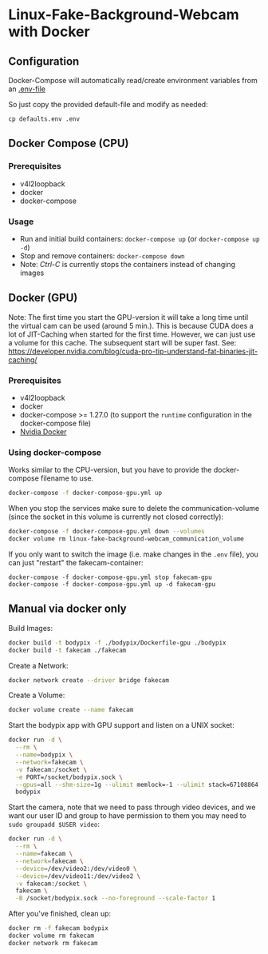 # Linux-Fake-Background-Webcam with Docker

## Configuration

Docker-Compose will automatically read/create environment variables from an [.env-file](https://docs.docker.com/compose/environment-variables/#the-env-file)

So just copy the provided default-file and modify as needed:
```shell script
cp defaults.env .env
```

## Docker Compose (CPU)

### Prerequisites

* v4l2loopback
* docker
* docker-compose 

### Usage

 - Run and initial build containers: ``docker-compose up`` (or ``docker-compose up -d``)
 - Stop and remove containers: ``docker-compose down``
 - Note: *Ctrl-C* is currently stops the containers instead of changing images

## Docker (GPU)

Note: The first time you start the GPU-version it will take a long time until the
virtual cam can be used (around 5 min.). This is because CUDA does a lot of JIT-Caching
when started for the first time. However, we can just use a volume for this cache.
The subsequent start will be super fast.
See: https://developer.nvidia.com/blog/cuda-pro-tip-understand-fat-binaries-jit-caching/

### Prerequisites

* v4l2loopback
* docker
* docker-compose >= 1.27.0 (to support the `runtime` configuration in the docker-compose file)
* [Nvidia Docker](https://github.com/NVIDIA/nvidia-docker#quickstart)

### Using docker-compose

Works similar to the CPU-version, but you have to provide the docker-compose filename to use.

```bash
docker-compose -f docker-compose-gpu.yml up
```

When you stop the services make sure to delete the communication-volume (since the socket in this volume
is currently not closed correctly):
```bash
docker-compose -f docker-compose-gpu.yml down --volumes
docker volume rm linux-fake-background-webcam_communication_volume
```

If you only want to switch the image (i.e. make changes in the `.env` file), you can just "restart"
the fakecam-container:
```shell script
docker-compose -f docker-compose-gpu.yml stop fakecam-gpu
docker-compose -f docker-compose-gpu.yml up -d fakecam-gpu
```

## Manual via docker only

Build Images:

```bash
docker build -t bodypix -f ./bodypix/Dockerfile-gpu ./bodypix
docker build -t fakecam ./fakecam
```

Create a Network:

```bash
docker network create --driver bridge fakecam
```

Create a Volume:

```bash
docker volume create --name fakecam
```

Start the bodypix app with GPU support and listen on a UNIX socket:

```bash
docker run -d \
  --rm \
  --name=bodypix \
  --network=fakecam \
  -v fakecam:/socket \
  -e PORT=/socket/bodypix.sock \
  --gpus=all --shm-size=1g --ulimit memlock=-1 --ulimit stack=67108864 \
  bodypix
```

Start the camera, note that we need to pass through video devices,
and we want our user ID and group to have permission to them
you may need to `sudo groupadd $USER video`:

```bash
docker run -d \
  --rm \
  --name=fakecam \
  --network=fakecam \
  --device=/dev/video2:/dev/video0 \
  --device=/dev/video11:/dev/video2 \
  -v fakecam:/socket \
  fakecam \
  -B /socket/bodypix.sock --no-foreground --scale-factor 1
```

After you've finished, clean up:

```bash
docker rm -f fakecam bodypix
docker volume rm fakecam
docker network rm fakecam
```
